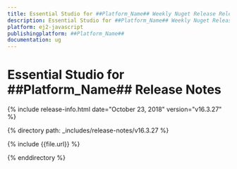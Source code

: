 ```yaml
---
title: Essential Studio for ##Platform_Name## Weekly Nuget Release Release Notes  
description: Essential Studio for ##Platform_Name## Weekly Nuget Release Release Notes  
platform: ej2-javascript
publishingplatform: ##Platform_Name##
documentation: ug
---
```


# Essential Studio for  ##Platform_Name##  Release Notes  

{% include release-info.html date="October 23, 2018"   version="v16.3.27"  %} 

{% directory path: _includes/release-notes/v16.3.27 %}

{% include {{file.url}} %}

{% enddirectory %}
